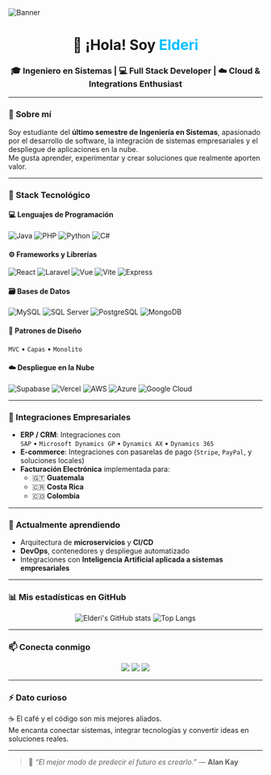 <!-- Banner personalizado (puedes reemplazarlo por una imagen propia o generada con tu nombre) -->
![Banner](https://i.ibb.co/QmZJ6fL/github-banner-tech.png)

<h1 align="center">👋 ¡Hola! Soy <span style="color:#00BFFF">Elderi</span></h1>
<h3 align="center">🎓 Ingeniero en Sistemas | 💻 Full Stack Developer | ☁️ Cloud & Integrations Enthusiast</h3>

---

### 🚀 Sobre mí
Soy estudiante del **último semestre de Ingeniería en Sistemas**, apasionado por el desarrollo de software, la integración de sistemas empresariales y el despliegue de aplicaciones en la nube.  
Me gusta aprender, experimentar y crear soluciones que realmente aporten valor.

---

### 🧠 Stack Tecnológico

#### 💻 Lenguajes de Programación
![Java](https://img.shields.io/badge/Java-ED8B00?style=for-the-badge&logo=openjdk&logoColor=white)
![PHP](https://img.shields.io/badge/PHP-777BB4?style=for-the-badge&logo=php&logoColor=white)
![Python](https://img.shields.io/badge/Python-3670A0?style=for-the-badge&logo=python&logoColor=ffdd54)
![C#](https://img.shields.io/badge/C%23-239120?style=for-the-badge&logo=c-sharp&logoColor=white)

#### ⚙️ Frameworks y Librerías
![React](https://img.shields.io/badge/React-20232A?style=for-the-badge&logo=react&logoColor=61DAFB)
![Laravel](https://img.shields.io/badge/Laravel-FF2D20?style=for-the-badge&logo=laravel&logoColor=white)
![Vue](https://img.shields.io/badge/Vue.js-35495E?style=for-the-badge&logo=vuedotjs&logoColor=4FC08D)
![Vite](https://img.shields.io/badge/Vite-646CFF?style=for-the-badge&logo=vite&logoColor=white)
![Express](https://img.shields.io/badge/Express.js-000000?style=for-the-badge&logo=express&logoColor=white)

#### 🗃️ Bases de Datos
![MySQL](https://img.shields.io/badge/MySQL-005C84?style=for-the-badge&logo=mysql&logoColor=white)
![SQL Server](https://img.shields.io/badge/SQL%20Server-CC2927?style=for-the-badge&logo=microsoftsqlserver&logoColor=white)
![PostgreSQL](https://img.shields.io/badge/PostgreSQL-316192?style=for-the-badge&logo=postgresql&logoColor=white)
![MongoDB](https://img.shields.io/badge/MongoDB-4EA94B?style=for-the-badge&logo=mongodb&logoColor=white)

#### 🧩 Patrones de Diseño
`MVC` • `Capas` • `Monolito`

#### ☁️ Despliegue en la Nube
![Supabase](https://img.shields.io/badge/Supabase-3ECF8E?style=for-the-badge&logo=supabase&logoColor=white)
![Vercel](https://img.shields.io/badge/Vercel-000000?style=for-the-badge&logo=vercel&logoColor=white)
![AWS](https://img.shields.io/badge/AWS-FF9900?style=for-the-badge&logo=amazonaws&logoColor=white)
![Azure](https://img.shields.io/badge/Azure-0078D4?style=for-the-badge&logo=microsoftazure&logoColor=white)
![Google Cloud](https://img.shields.io/badge/Google%20Cloud-4285F4?style=for-the-badge&logo=googlecloud&logoColor=white)

---

### 🔗 Integraciones Empresariales
- **ERP / CRM**: Integraciones con  
  `SAP` • `Microsoft Dynamics GP` • `Dynamics AX` • `Dynamics 365`
- **E-commerce**: Integraciones con pasarelas de pago (`Stripe`, `PayPal`, y soluciones locales)
- **Facturación Electrónica** implementada para:
  - 🇬🇹 **Guatemala**
  - 🇨🇷 **Costa Rica**
  - 🇨🇴 **Colombia**

---

### 🌱 Actualmente aprendiendo
- Arquitectura de **microservicios** y **CI/CD**
- **DevOps**, contenedores y despliegue automatizado
- Integraciones con **Inteligencia Artificial aplicada a sistemas empresariales**

---

### 📊 Mis estadísticas en GitHub
<div align="center">

![Elderi's GitHub stats](https://github-readme-stats.vercel.app/api?username=ELDERI-UMG&show_icons=true&theme=tokyonight)
![Top Langs](https://github-readme-stats.vercel.app/api/top-langs/?username=ELDERI-UMG&layout=compact&theme=tokyonight)

</div>

---

### 📫 Conecta conmigo
<p align="center">
  <a href="mailto:eixcopala@miumg.edu.gt"><img src="https://img.shields.io/badge/Correo%20Institucional-D14836?style=for-the-badge&logo=gmail&logoColor=white"></a>
  <a href="https://www.linkedin.com/in/elder-ixcopal-1593b7381/"><img src="https://img.shields.io/badge/LinkedIn-0077B5?style=for-the-badge&logo=linkedin&logoColor=white"></a>
  <a href="https://github.com/ELDERI-UMG"><img src="https://img.shields.io/badge/GitHub-100000?style=for-the-badge&logo=github&logoColor=white"></a>
</p>

---

### ⚡ Dato curioso
☕ El café y el código son mis mejores aliados.  
Me encanta conectar sistemas, integrar tecnologías y convertir ideas en soluciones reales.

---

> 🧭 *“El mejor modo de predecir el futuro es crearlo.”* — **Alan Kay**

